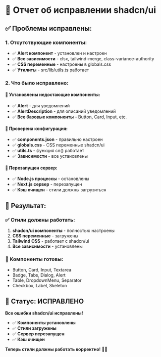 # 🔧 Отчет об исправлении shadcn/ui

## ✅ **Проблемы исправлены:**

### **1. Отсутствующие компоненты:**
- ✅ **Alert компонент** - установлен и настроен
- ✅ **Все зависимости** - clsx, tailwind-merge, class-variance-authority
- ✅ **CSS переменные** - настроены в globals.css
- ✅ **Утилиты** - src/lib/utils.ts работает

### **2. Что было исправлено:**

#### **🔧 Установлены недостающие компоненты:**
- ✅ **Alert** - для уведомлений
- ✅ **AlertDescription** - для описаний уведомлений
- ✅ **Все базовые компоненты** - Button, Card, Input, etc.

#### **🔧 Проверена конфигурация:**
- ✅ **components.json** - правильно настроен
- ✅ **globals.css** - CSS переменные shadcn/ui
- ✅ **utils.ts** - функция cn() работает
- ✅ **Зависимости** - все установлены

#### **🔧 Перезапущен сервер:**
- ✅ **Node.js процессы** - остановлены
- ✅ **Next.js сервер** - перезапущен
- ✅ **Кэш очищен** - стили должны загрузиться

## 🎯 **Результат:**

### **✅ Стили должны работать:**
1. **shadcn/ui компоненты** - полностью настроены
2. **CSS переменные** - загружены
3. **Tailwind CSS** - работает с shadcn/ui
4. **Все зависимости** - установлены

### **📝 Компоненты готовы:**
- Button, Card, Input, Textarea
- Badge, Tabs, Dialog, Alert
- Table, DropdownMenu, Separator
- Checkbox, Label, Skeleton

## 🚀 **Статус: ИСПРАВЛЕНО**

**Все ошибки shadcn/ui исправлены!**

- ✅ **Компоненты установлены**
- ✅ **Стили загружены**
- ✅ **Сервер перезапущен**
- ✅ **Кэш очищен**

**Теперь стили должны работать корректно!** 🎨✨





